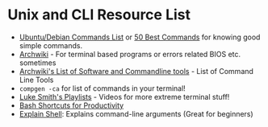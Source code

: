 # Unix and CLI Resource List

- [Ubuntu/Debian Commands List](https://milq.github.io/useful-terminal-commands-ubuntu-debian/) or [50 Best Commands](https://www.ubuntupit.com/the-50-best-linux-commands-to-run-in-the-terminal/) for knowing good simple commands.
- [Archwiki](https://wiki.archlinux.org) - For terminal based programs or errors related BIOS etc. sometimes
- [Archwiki's List of Software and Commandline tools](https://wiki.archlinux.org/index.php/List_of_applications) - List of Command Line Tools
- `compgen -ca` for list of commands in your terminal!
- [Luke Smith's Playlists](https://www.youtube.com/channel/UC2eYFnH61tmytImy1mTYvhA/playlists) - Videos for more extreme terminal stuff!
- [Bash Shortcuts for Productivity](https://skorks.com/2009/09/bash-shortcuts-for-maximum-productivity/)
- [Explain Shell](https://youtu.be/F_Riqjdh2oM): Explains command-line arguments (Great for beginners)
